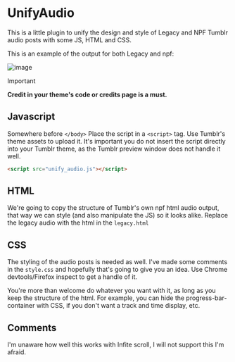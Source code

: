 # UnifyAudio
This is a little plugin to unify the design and style of Legacy and NPF Tumblr audio posts with some JS, HTML and CSS.

This is an example of the output for both Legacy and npf:

![image](https://github.com/user-attachments/assets/bb61cccd-a69f-40ef-95c7-afd7a112b3c6)

> [!IMPORTANT]
> <strong>Credit in your theme's code or credits page is a must.</strong>

## Javascript
Somewhere before `</body>` Place the script in a `<script>` tag. Use Tumblr's theme assets to upload it. It's important you do not insert the script directly into your Tumblr theme, as the Tumblr preview window does not handle it well.

```html
<script src="unify_audio.js"></script>
```


## HTML
We're going to copy the structure of Tumblr's own npf html audio output, that way we can style (and also manipulate the JS) so it looks alike. Replace the legacy audio with the html in the `legacy.html`

## CSS
The styling of the audio posts is needed as well. I've made some comments in the `style.css` and hopefully that's going to give you an idea. Use Chrome devtools/Firefox inspect to get a handle of it.

You're more than welcome do whatever you want with it, as long as you keep the structure of the html. For example, you can hide the progress-bar-container with CSS, if you don't want a track and time display, etc.

## Comments
I'm unaware how well this works with Infite scroll, I will not support this I'm afraid.
